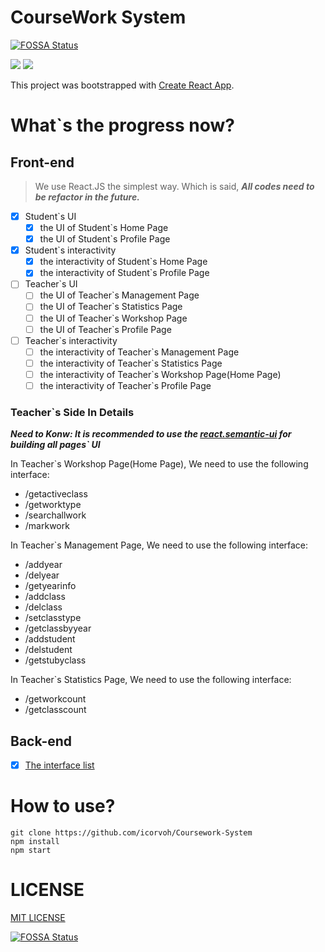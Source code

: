 # CourseWork System
[![FOSSA Status](https://app.fossa.io/api/projects/git%2Bgithub.com%2Fhylerrix%2Fcoursework-system.svg?type=shield)](https://app.fossa.io/projects/git%2Bgithub.com%2Fhylerrix%2Fcoursework-system?ref=badge_shield)


[![](https://camo.githubusercontent.com/781b18773dfb4aef42debce1f79625768e9e10cf/68747470733a2f2f696d672e736869656c64732e696f2f6e706d2f762f406379636c652f636f72652e737667)](https://npmjs.com/) [![](https://camo.githubusercontent.com/c0e54a826d90da52e4ee70c63fef3ee61b3ffbd5/68747470733a2f2f696d672e736869656c64732e696f2f62616467652f6c6963656e73652d4d49542d6c69676874677265792e737667)](./LICENSE)

This project was bootstrapped with [Create React App](https://github.com/facebookincubator/create-react-app).

# What`s the progress now?

## Front-end

> We use React.JS the simplest way.
> Which is said, ***All codes need to be refactor in the future.***

- [X] Student`s UI
  - [X] the UI of Student`s Home Page
  - [X] the UI of Student`s Profile Page
- [X] Student`s interactivity
  - [X] the interactivity of Student`s Home Page
  - [X] the interactivity of Student`s Profile Page
- [ ] Teacher`s UI
  - [ ] the UI of Teacher`s Management Page
  - [ ] the UI of Teacher`s Statistics Page
  - [ ] the UI of Teacher`s Workshop Page
  - [ ] the UI of Teacher`s Profile Page
- [ ] Teacher`s interactivity
  - [ ] the interactivity of Teacher`s Management Page
  - [ ] the interactivity of Teacher`s Statistics Page
  - [ ] the interactivity of Teacher`s Workshop Page(Home Page)
  - [ ] the interactivity of Teacher`s Profile Page

### Teacher`s Side In Details

***Need to Konw: It is recommended to use the [react.semantic-ui](https://react.semantic-ui.com) for building all pages` UI***

In Teacher`s Workshop Page(Home Page), We need to use the following interface:

* /getactiveclass
* /getworktype
* /searchallwork
* /markwork

In Teacher`s Management Page, We need to use the following interface:

* /addyear
* /delyear
* /getyearinfo
* /addclass
* /delclass
* /setclasstype
* /getclassbyyear
* /addstudent
* /delstudent
* /getstubyclass

In Teacher`s Statistics Page, We need to use the following interface:

* /getworkcount
* /getclasscount

## Back-end

- [X] [The interface list](./interface.doc)

# How to use?

```
git clone https://github.com/icorvoh/Coursework-System
npm install
npm start
```

# LICENSE

[MIT LICENSE](./LICENSE)

[![FOSSA Status](https://app.fossa.io/api/projects/git%2Bgithub.com%2Fhylerrix%2Fcoursework-system.svg?type=large)](https://app.fossa.io/projects/git%2Bgithub.com%2Fhylerrix%2Fcoursework-system?ref=badge_large)